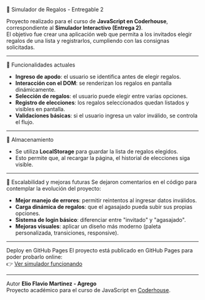 🎁 Simulador de Regalos - Entregable 2

Proyecto realizado para el curso de **JavaScript en Coderhouse**, correspondiente al **Simulador Interactivo (Entrega 2)**.  
El objetivo fue crear una aplicación web que permita a los invitados elegir regalos de una lista y registrarlos, cumpliendo con las consignas solicitadas.

---

🚀 Funcionalidades actuales
- **Ingreso de apodo**: el usuario se identifica antes de elegir regalos.  
- **Interacción con el DOM**: se renderizan los regalos en pantalla dinámicamente.  
- **Selección de regalos**: el usuario puede elegir entre varias opciones.  
- **Registro de elecciones**: los regalos seleccionados quedan listados y visibles en pantalla.  
- **Validaciones básicas**: si el usuario ingresa un valor inválido, se controla el flujo.  

---

💾 Almacenamiento
- Se utiliza **LocalStorage** para guardar la lista de regalos elegidos.  
- Esto permite que, al recargar la página, el historial de elecciones siga visible.  

---

🔮 Escalabilidad y mejoras futuras
Se dejaron comentarios en el código para contemplar la evolución del proyecto:
- **Mejor manejo de errores**: permitir reintentos al ingresar datos inválidos.  
- **Carga dinámica de regalos**: que el agasajado pueda subir sus propias opciones.  
- **Sistema de login básico**: diferenciar entre "invitado" y "agasajado".  
- **Mejoras visuales**: aplicar un diseño más moderno (paleta personalizada, transiciones, responsive).  

---

Deploy en GitHub Pages
El proyecto está publicado en GitHub Pages para poder probarlo online:  
👉 [Ver simulador funcionando](https://flavio-agrego.github.io/entregable2-regalos/)

---

Autor
**Elio Flavio Martinez - Agrego**  
Proyecto académico para el curso de JavaScript en [Coderhouse](https://www.coderhouse.com/).
